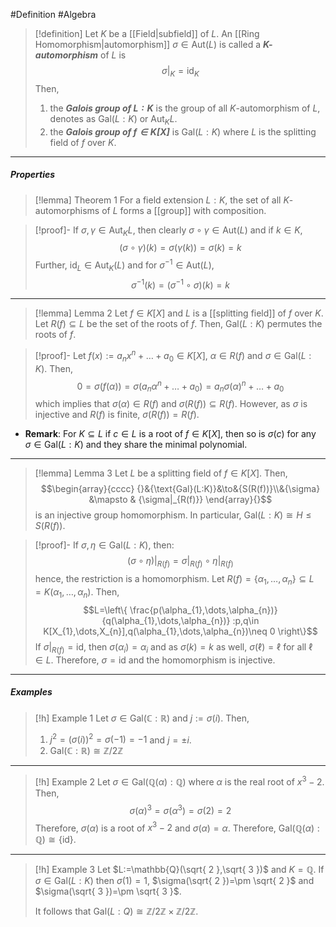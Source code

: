 #Definition #Algebra 
> [!definition]
> Let $K$ be a [[Field|subfield]] of $L$. An [[Ring Homomorphism|automorphism]] $\sigma\in \text{Aut}(L)$ is called a ***$K$-automorphism*** of $L$ is $$\sigma|_{K}=\text{id}_{K}$$Then, 
> 1. the ***Galois group  of $L:K$*** is the group of all $K$-automorphism of $L$, denotes as $\text{Gal}(L : K)$ or $\text{Aut}_{K}L$.
> 2. the ***Galois group of $f\in K[X]$*** is $\text{Gal}(L : K)$ where $L$ is the splitting field of $f$ over $K$.
---
##### Properties
> [!lemma] Theorem 1
> For a field extension $L:K$, the set of all $K$-automorphisms of $L$ forms a [[group]] with composition.

> [!proof]-
> If $\sigma,\gamma \in \text{Aut}_{K}L$, then clearly $\sigma \circ\gamma\in \text{Aut}(L)$ and if $k\in K$, $$(\sigma \circ \gamma)(k)=\sigma(\gamma(k))=\sigma(k)=k$$Further, $\text{id}_{L}\in \text{Aut}_{K}(L)$ and for $\sigma ^{-1}\in \text{Aut}(L)$, $$\sigma ^{-1}(k)=(\sigma ^{-1}\circ \sigma)(k)=k$$
---
> [!lemma] Lemma 2
> Let $f\in K[X]$ and $L$ is a [[splitting field]] of $f$ over $K$. Let $R(f)\subseteq L$ be the set of the roots of $f$. Then, $\text{Gal}(L:K)$ permutes the roots of $f$.

> [!proof]-
> Let $f(x):=a_{n}x^n+\dots +a_{0}\in K[X]$, $\alpha\in R(f)$ and $\sigma\in \text{Gal}(L:K)$. Then, $$0=\sigma(f(\alpha))=\sigma(a_{n}\alpha^n+\dots+a_{0})=a_{n}\sigma(\alpha)^n+\dots+a_{0}$$which implies that $\sigma(\alpha)\in R(f)$ and $\sigma(R(f))\subseteq R(f)$. However, as $\sigma$ is injective and $R(f)$ is finite, $\sigma(R(f))=R(f)$.
- **Remark**: For $K\subseteq L$ if $c\in L$ is a root of $f\in K[X]$, then so is $\sigma(c)$ for any $\sigma\in \text{Gal}(L:K)$ and they share the minimal polynomial.
---
> [!lemma] Lemma 3
> Let $L$ be a splitting field of $f\in K[X]$. Then, $$\begin{array}{cccc} {}&{\text{Gal}(L:K)}&\to&{S(R(f))}\\&{\sigma} &\mapsto & {\sigma|_{R(f)}} \end{array}{}$$is an injective group homomorphism. In particular, $\text{Gal}(L:K)\cong H\leq S(R(f))$.

> [!proof]-
> If $\sigma,\eta\in \text{Gal}(L:K)$, then: $$(\sigma \circ \eta)|_{R(f)}=\sigma|_{R(f)}\circ \eta|_{R(f)}$$hence, the restriction is a homomorphism. Let $R(f)=\{ \alpha_{1},\dots,\alpha_{n} \}\subseteq L=K(\alpha_{1},\dots,\alpha_{n})$. Then, $$L=\left\{  \frac{p(\alpha_{1},\dots,\alpha_{n})}{q(\alpha_{1},\dots,\alpha_{n})} :p,q\in K[X_{1},\dots,X_{n}],q(\alpha_{1},\dots,\alpha_{n})\neq 0 \right\}$$ If $\sigma|_{R(f)}=\text{id}$, then $\sigma(\alpha_{i})=\alpha_{i}$ and as $\sigma(k)=k$ as well, $\sigma(\ell)=\ell$ for all $\ell\in L$. Therefore, $\sigma=\text{id}$ and the homomorphism is injective.

---
##### Examples
> [!h] Example 1
> Let $\sigma\in \text{Gal}(\mathbb{C} :\mathbb{R})$ and $j:=\sigma(i)$. Then, 
> 1. $j^{2}=(\sigma(i))^{2}=\sigma(-1)=-1$ and $j=\pm i$.
> 2. $\text{Gal}(\mathbb{C}:\mathbb{R})\cong \mathbb{Z} / 2\mathbb{Z}$
---
> [!h] Example 2
> Let $\sigma\in \text{Gal}(\mathbb{Q}(\alpha):\mathbb{Q})$ where $\alpha$ is the real root of $x^3-2$. Then, $$\sigma(\alpha)^3=\sigma(\alpha^{3})=\sigma(2)=2$$Therefore, $\sigma(\alpha)$ is a root of $x^3-2$ and $\sigma(\alpha)=\alpha$. Therefore, $\text{Gal}(\mathbb{Q}(\alpha):\mathbb{Q})\cong \{ \text{id} \}$.
---
> [!h] Example 3
> Let $L:=\mathbb{Q}(\sqrt{ 2 },\sqrt{ 3 })$ and $K=\mathbb{Q}$. If $\sigma\in \text{Gal}(L:K)$ then $\sigma(1)=1$, $\sigma(\sqrt{ 2 })=\pm \sqrt{ 2 }$ and $\sigma(\sqrt{ 3 })=\pm \sqrt{ 3 }$.
> 
> It follows that $\text{Gal}(L:Q)\cong \mathbb{Z} / 2\mathbb{Z} \times \mathbb{Z} / 2\mathbb{Z}$.